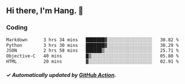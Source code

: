## Hi there, I'm Hang. 👋

### Coding

<!--START_SECTION:waka-->

```txt
Markdown      3 hrs 34 mins   ███████▓░░░░░░░░░░░░░░░░░   30.82 %
Python        3 hrs 30 mins   ███████▓░░░░░░░░░░░░░░░░░   30.29 %
JSON          2 hrs 58 mins   ██████▒░░░░░░░░░░░░░░░░░░   25.71 %
Objective-C   40 mins         █▒░░░░░░░░░░░░░░░░░░░░░░░   05.80 %
HTML          20 mins         ▓░░░░░░░░░░░░░░░░░░░░░░░░   02.91 %
```

<!--END_SECTION:waka-->

##### ✓ Automatically updated by [GitHub Action](https://github.com/huhuhang/huhuhang/actions).
